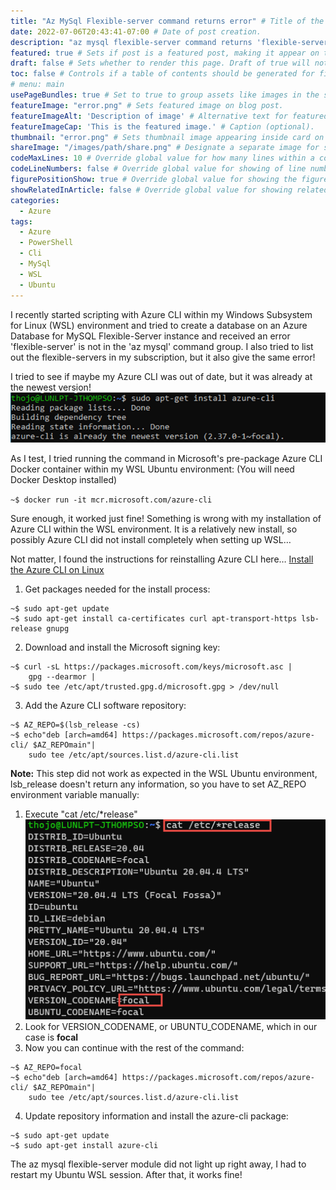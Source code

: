 ```yaml
---
title: "Az MySql Flexible-server command returns error" # Title of the blog post.
date: 2022-07-06T20:43:41-07:00 # Date of post creation.
description: "az mysql flexible-server command returns 'flexible-server' is not in 'az mysql' command group in WSL " # Description used for search engine.
featured: true # Sets if post is a featured post, making it appear on the sidebar. A featured post won't be listed on the sidebar if it's the current page
draft: false # Sets whether to render this page. Draft of true will not be rendered.
toc: false # Controls if a table of contents should be generated for first-level links automatically.
# menu: main
usePageBundles: true # Set to true to group assets like images in the same folder as this post.
featureImage: "error.png" # Sets featured image on blog post.
featureImageAlt: 'Description of image' # Alternative text for featured image.
featureImageCap: 'This is the featured image.' # Caption (optional).
thumbnail: "error.png" # Sets thumbnail image appearing inside card on homepage.
shareImage: "/images/path/share.png" # Designate a separate image for social media sharing.
codeMaxLines: 10 # Override global value for how many lines within a code block before auto-collapsing.
codeLineNumbers: false # Override global value for showing of line numbers within code block.
figurePositionShow: true # Override global value for showing the figure label.
showRelatedInArticle: false # Override global value for showing related posts in this series at the end of the content.
categories:
  - Azure
tags:
  - Azure
  - PowerShell
  - Cli
  - MySql
  - WSL
  - Ubuntu
---
```


I recently started scripting with Azure CLI within my Windows Subsystem for Linux (WSL) environment and tried to create a database on an Azure Database for MySQL Flexible-Server instance and received an error 'flexible-server' is not in the 'az mysql' command group. I also tried to list out the flexible-servers in my subscription, but it also give the same error!

I tried to see if maybe my Azure CLI was out of date, but it was already at the newest version!
![Az Cli version info](picture1.png)

As I test, I tried running the command in Microsoft's pre-package Azure CLI Docker container within my WSL Ubuntu environment: (You will need Docker Desktop installed)
 
`~$ docker run -it mcr.microsoft.com/azure-cli`
 
Sure enough, it worked just fine! Something is wrong with my installation of Azure CLI within the WSL environment. It is a relatively new install, so possibly Azure CLI did not install completely when setting up WSL…

Not matter, I found the instructions for reinstalling Azure CLI here… 
[Install the Azure CLI on Linux](https://docs.microsoft.com/en-us/cli/azure/install-azure-cli-linux?pivots=apt)

1. Get packages needed for the install process:
```
~$ sudo apt-get update
~$ sudo apt-get install ca-certificates curl apt-transport-https lsb-release gnupg
```
2. Download and install the Microsoft signing key:
```
~$ curl -sL https://packages.microsoft.com/keys/microsoft.asc |
    gpg --dearmor |
~$ sudo tee /etc/apt/trusted.gpg.d/microsoft.gpg > /dev/null
 ```
3) Add the Azure CLI software repository:
```
~$ AZ_REPO=$(lsb_release -cs)
~$ echo"deb [arch=amd64] https://packages.microsoft.com/repos/azure-cli/ $AZ_REPOmain"|
    sudo tee /etc/apt/sources.list.d/azure-cli.list
```
**Note:** This step did not work as expected in the WSL Ubuntu environment, lsb_release doesn't return any information, so you have to set AZ_REPO environment variable manually:
1.	Execute "cat /etc/*release"
![run cat /etc/*release](picture2.png) 
2.	Look for VERSION_CODENAME, or UBUNTU_CODENAME, which in our case is **focal**
3.	Now you can continue with the rest of the command:
```
~$ AZ_REPO=focal
~$ echo"deb [arch=amd64] https://packages.microsoft.com/repos/azure-cli/ $AZ_REPOmain"|
    sudo tee /etc/apt/sources.list.d/azure-cli.list
``` 
4) Update repository information and install the azure-cli package:
``` 
~$ sudo apt-get update
~$ sudo apt-get install azure-cli
``` 
The az mysql flexible-server module did not light up right away, I had to restart my Ubuntu WSL session. After that, it works fine!
